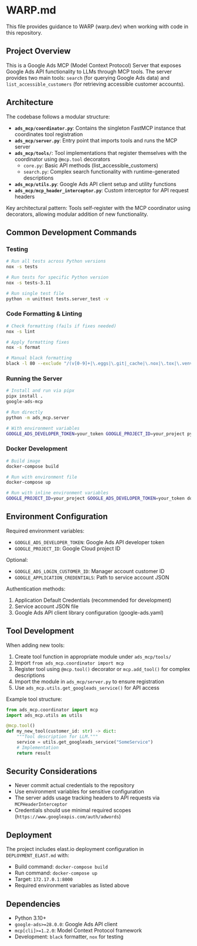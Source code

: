 # WARP.md

This file provides guidance to WARP (warp.dev) when working with code in this repository.

## Project Overview

This is a Google Ads MCP (Model Context Protocol) Server that exposes Google Ads API functionality to LLMs through MCP tools. The server provides two main tools: `search` (for querying Google Ads data) and `list_accessible_customers` (for retrieving accessible customer accounts).

## Architecture

The codebase follows a modular structure:

- **`ads_mcp/coordinator.py`**: Contains the singleton FastMCP instance that coordinates tool registration
- **`ads_mcp/server.py`**: Entry point that imports tools and runs the MCP server
- **`ads_mcp/tools/`**: Tool implementations that register themselves with the coordinator using `@mcp.tool` decorators
  - `core.py`: Basic API methods (list_accessible_customers)
  - `search.py`: Complex search functionality with runtime-generated descriptions
- **`ads_mcp/utils.py`**: Google Ads API client setup and utility functions
- **`ads_mcp/mcp_header_interceptor.py`**: Custom interceptor for API request headers

Key architectural pattern: Tools self-register with the MCP coordinator using decorators, allowing modular addition of new functionality.

## Common Development Commands

### Testing
```bash
# Run all tests across Python versions
nox -s tests

# Run tests for specific Python version
nox -s tests-3.11

# Run single test file
python -m unittest tests.server_test -v
```

### Code Formatting & Linting
```bash
# Check formatting (fails if fixes needed)
nox -s lint

# Apply formatting fixes
nox -s format

# Manual black formatting
black -l 80 --exclude "/(v[0-9]+|\.eggs|\.git|_cache|\.nox|\.tox|\.venv|env|venv|\.svn|_build|buck-out|build|dist)/" .
```

### Running the Server
```bash
# Install and run via pipx
pipx install .
google-ads-mcp

# Run directly
python -m ads_mcp.server

# With environment variables
GOOGLE_ADS_DEVELOPER_TOKEN=your_token GOOGLE_PROJECT_ID=your_project python -m ads_mcp.server
```

### Docker Development
```bash
# Build image
docker-compose build

# Run with environment file
docker-compose up

# Run with inline environment variables
GOOGLE_PROJECT_ID=your_project GOOGLE_ADS_DEVELOPER_TOKEN=your_token docker-compose up
```

## Environment Configuration

Required environment variables:
- `GOOGLE_ADS_DEVELOPER_TOKEN`: Google Ads API developer token
- `GOOGLE_PROJECT_ID`: Google Cloud project ID

Optional:
- `GOOGLE_ADS_LOGIN_CUSTOMER_ID`: Manager account customer ID
- `GOOGLE_APPLICATION_CREDENTIALS`: Path to service account JSON

Authentication methods:
1. Application Default Credentials (recommended for development)
2. Service account JSON file
3. Google Ads API client library configuration (google-ads.yaml)

## Tool Development

When adding new tools:

1. Create tool function in appropriate module under `ads_mcp/tools/`
2. Import `from ads_mcp.coordinator import mcp`
3. Register tool using `@mcp.tool()` decorator or `mcp.add_tool()` for complex descriptions
4. Import the module in `ads_mcp/server.py` to ensure registration
5. Use `ads_mcp.utils.get_googleads_service()` for API access

Example tool structure:
```python
from ads_mcp.coordinator import mcp
import ads_mcp.utils as utils

@mcp.tool()
def my_new_tool(customer_id: str) -> dict:
    """Tool description for LLM."""
    service = utils.get_googleads_service("SomeService")
    # Implementation
    return result
```

## Security Considerations

- Never commit actual credentials to the repository
- Use environment variables for sensitive configuration
- The server adds usage tracking headers to API requests via `MCPHeaderInterceptor`
- Credentials should use minimal required scopes (`https://www.googleapis.com/auth/adwords`)

## Deployment

The project includes elast.io deployment configuration in `DEPLOYMENT_ELAST.md` with:
- Build command: `docker-compose build`
- Run command: `docker-compose up`  
- Target: `172.17.0.1:8000`
- Required environment variables as listed above

## Dependencies

- Python 3.10+
- `google-ads>=28.0.0`: Google Ads API client
- `mcp[cli]>=1.2.0`: Model Context Protocol framework
- Development: `black` formatter, `nox` for testing